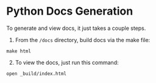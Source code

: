 # Python Docs Generation

To generate and view docs, it just takes a couple steps.

1. From the `/docs` directory, build docs via the make file:

```
make html
```

2. To view the docs, just run this command:

```
open _build/index.html
```